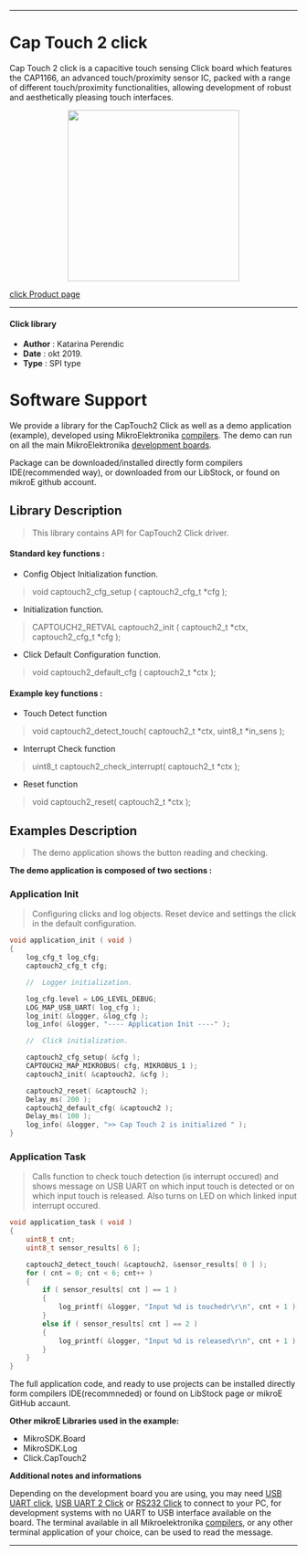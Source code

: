 
 

---
# Cap Touch 2 click

Cap Touch 2 click is a capacitive touch sensing Click board which features the CAP1166, an advanced touch/proximity sensor IC, packed with a range of different touch/proximity functionalities, allowing development of robust and aesthetically pleasing touch interfaces.

<p align="center">
  <img src="http://download.mikroe.com/images/click_for_ide/captouch2_click.png" height=300px>
</p>


[click Product page](<https://www.mikroe.com/cap-touch-2-click>)

---


#### Click library 

- **Author**        : Katarina Perendic
- **Date**          : okt 2019.
- **Type**          : SPI type


# Software Support

We provide a library for the CapTouch2 Click 
as well as a demo application (example), developed using MikroElektronika 
[compilers](http://shop.mikroe.com/compilers). 
The demo can run on all the main MikroElektronika [development boards](http://shop.mikroe.com/development-boards).

Package can be downloaded/installed directly form compilers IDE(recommended way), or downloaded from our LibStock, or found on mikroE github account. 

## Library Description

> This library contains API for CapTouch2 Click driver.

#### Standard key functions :

- Config Object Initialization function.
> void captouch2_cfg_setup ( captouch2_cfg_t *cfg ); 
 
- Initialization function.
> CAPTOUCH2_RETVAL captouch2_init ( captouch2_t *ctx, captouch2_cfg_t *cfg );

- Click Default Configuration function.
> void captouch2_default_cfg ( captouch2_t *ctx );


#### Example key functions :

- Touch Detect function
> void captouch2_detect_touch( captouch2_t *ctx, uint8_t *in_sens );
 
- Interrupt Check function
> uint8_t captouch2_check_interrupt( captouch2_t *ctx );

- Reset function
> void captouch2_reset( captouch2_t *ctx );

## Examples Description
 
> The demo application shows the button reading and checking.

**The demo application is composed of two sections :**

### Application Init 

> Configuring clicks and log objects.
> Reset device and settings the click in the default configuration.

```c
void application_init ( void )
{
    log_cfg_t log_cfg;
    captouch2_cfg_t cfg;

    //  Logger initialization.

    log_cfg.level = LOG_LEVEL_DEBUG;
    LOG_MAP_USB_UART( log_cfg );
    log_init( &logger, &log_cfg );
    log_info( &logger, "---- Application Init ----" );

    //  Click initialization.

    captouch2_cfg_setup( &cfg );
    CAPTOUCH2_MAP_MIKROBUS( cfg, MIKROBUS_1 );
    captouch2_init( &captouch2, &cfg );

    captouch2_reset( &captouch2 );
    Delay_ms( 200 );
    captouch2_default_cfg( &captouch2 );
    Delay_ms( 100 );
    log_info( &logger, ">> Cap Touch 2 is initialized " );
}
```

### Application Task

> Calls function to check touch detection (is interrupt occured) and shows message on
> USB UART on which input touch is detected or on which input touch is released. 
> Also turns on LED on which linked input interrupt occured.

```c
void application_task ( void )
{
    uint8_t cnt;
    uint8_t sensor_results[ 6 ];

    captouch2_detect_touch( &captouch2, &sensor_results[ 0 ] );
    for ( cnt = 0; cnt < 6; cnt++ )
    {
        if ( sensor_results[ cnt ] == 1 )
        {
            log_printf( &logger, "Input %d is touchedr\r\n", cnt + 1 );
        }
        else if ( sensor_results[ cnt ] == 2 )
        {
            log_printf( &logger, "Input %d is released\r\n", cnt + 1 );
        }
    }
}
```

The full application code, and ready to use projects can be  installed directly form compilers IDE(recommneded) or found on LibStock page or mikroE GitHub accaunt.

**Other mikroE Libraries used in the example:** 

- MikroSDK.Board
- MikroSDK.Log
- Click.CapTouch2

**Additional notes and informations**

Depending on the development board you are using, you may need 
[USB UART click](http://shop.mikroe.com/usb-uart-click), 
[USB UART 2 Click](http://shop.mikroe.com/usb-uart-2-click) or 
[RS232 Click](http://shop.mikroe.com/rs232-click) to connect to your PC, for 
development systems with no UART to USB interface available on the board. The 
terminal available in all Mikroelektronika 
[compilers](http://shop.mikroe.com/compilers), or any other terminal application 
of your choice, can be used to read the message.



---
